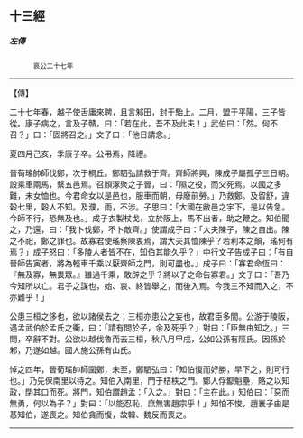 

## 十三經

##### 左傳
　　　`哀公二十七年`

* * *

【傳】

二十七年春，越子使舌庸來聘，且言邾田，封于駘上。二月，盟于平陽，三子皆從。康子病之，言及子贛，曰：「若在此，吾不及此夫！」武伯曰：「然。何不召？」曰：「固將召之。」文子曰：「他日請念。」

夏四月己亥，季康子卒。公弔焉，降禮。

晉荀瑤帥師伐鄭，次于桐丘。鄭駟弘請救于齊。齊師將興，陳成子屬孤子三日朝。設乘車兩馬，繫五邑焉。召顏涿聚之子晉，曰：「隰之役，而父死焉。以國之多難，未女恤也。今君命女以是邑也，服車而朝，毋廢前勞。」乃救鄭。及留舒，違榖七里，榖人不知。及濮，雨，不涉。子思曰：「大國在敝邑之宇下，是以告急。今師不行，恐無及也。」成子衣製杖戈，立於阪上，馬不出者，助之鞭之。知伯聞之，乃還，曰：「我卜伐鄭，不卜敵齊。」使謂成子曰：「大夫陳子，陳之自出。陳之不祀，鄭之罪也。故寡君使瑤察陳衷焉，謂大夫其恤陳乎？若利本之顛，瑤何有焉？」成子怒曰：「多陵人者皆不在，知伯其能久乎？」中行文子告成子曰：「有自晉師告寅者，將為輕車千乘以厭齊師之門，則可盡也。」成子曰：「寡君命恆曰：『無及寡，無畏眾。』雖過千乘，敢辟之乎？將以子之命告寡君。」文子曰：「吾乃今知所以亡。君子之謀也，始、衷、終皆舉之，而後入焉。今我三不知而入之，不亦難乎！」

公患三桓之侈也，欲以諸侯去之；三桓亦患公之妄也，故君臣多間。公游于陵阪，遇孟武伯於孟氏之衢，曰：「請有問於子，余及死乎？」對曰：「臣無由知之。」三問，卒辭不對。公欲以越伐魯而去三桓，秋八月甲戌，公如公孫有陘氏。因孫於邾，乃遂如越。國人施公孫有山氏。

悼之四年，晉荀瑤帥師圍鄭，未至，鄭駟弘曰：「知伯愎而好勝，早下之，則可行也。」乃先保南里以待之。知伯入南里，門于桔柣之門。鄭人俘酅魁壘，賂之以知政，閉其口而死。將門，知伯謂趙孟：「入之。」對曰：「主在此。」知伯曰：「惡而無勇，何以為子？」對曰：「以能忍恥，庶無害趙宗乎！」知怕不悛，趙襄子由是惎知伯，遂喪之。知伯貪而愎，故韓、魏反而喪之。

* * *

